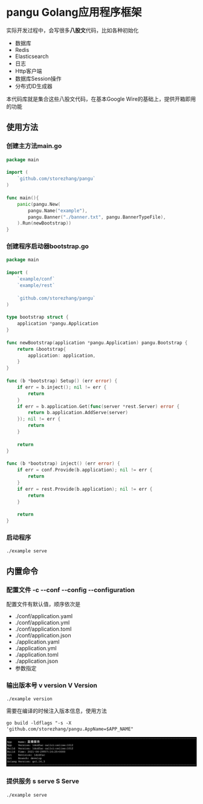 # pangu Golang应用程序框架

实际开发过程中，会写很多**八股文**代码，比如各种初始化

- 数据库
- Redis
- Elasticsearch
- 日志
- Http客户端
- 数据库Session操作
- 分布式ID生成器

本代码库就是集合这些八股文代码，在基本Google Wire的基础上，提供开箱即用的功能

## 使用方法

### 创建主方法main.go

```go
package main

import (
	`github.com/storezhang/pangu`
)

func main(){
	panic(pangu.New(
		pangu.Name("example"),
		pangu.Banner("./banner.txt", pangu.BannerTypeFile),
	).Run(newBootstrap))
}
```

### 创建程序启动器bootstrap.go

```go
package main

import (
	`example/conf`
	`example/rest`

	`github.com/storezhang/pangu`
)

type bootstrap struct {
	application *pangu.Application
}

func newBootstrap(application *pangu.Application) pangu.Bootstrap {
	return &bootstrap{
		application: application,
	}
}

func (b *bootstrap) Setup() (err error) {
	if err = b.inject(); nil != err {
		return
	}
	if err = b.application.Get(func(server *rest.Server) error {
		return b.application.AddServe(server)
	}); nil != err {
		return
	}

	return
}

func (b *bootstrap) inject() (err error) {
	if err = conf.Provide(b.application); nil != err {
		return
	}
	if err = rest.Provide(b.application); nil != err {
		return
	}

	return
}

```

### 启动程序

```shell
./example serve
```

## 内置命令

### 配置文件 -c --conf --config --configuration

配置文件有默认值，顺序依次是

- ./conf/application.yaml
- ./conf/application.yml
- ./conf/application.toml
- ./conf/application.json
- ./application.yaml
- ./application.yml
- ./application.toml
- ./application.json
- 参数指定

### 输出版本号 v version V Version

```shell
./example version
```

需要在编译的时候注入版本信息，使用方法

```shell
go build -ldflags "-s -X 'github.com/storezhang/pangu.AppName=$APP_NAME"
```
![version](doc/docs/.vuepress/public/version.png)

### 提供服务 s serve S Serve

```shell
./example serve
```

